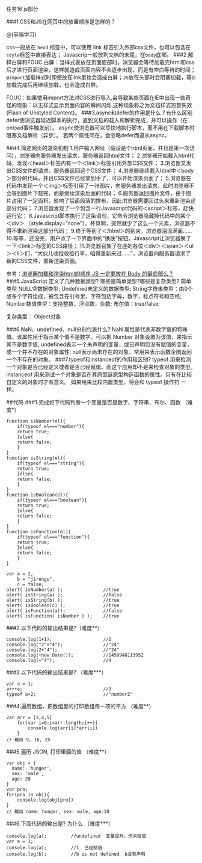 任务16  js部分

###1.CSS和JS在网页中的放置顺序是怎样的？

@(前端学习)


css一般放在 `head` 标签中，可以使用 link 标签引入外部css文件，也可以包含在`style`标签中直接表达；
Javascrip一般放到文档的末尾，在`body`底部。
###2.解释白屏和FOUC
白屏：当样式表放在页面底部时，浏览器会等待加载完html和css后才进行页面渲染，这样就造成页面内容不会逐步出现，而是有空白等待的时间；`@import`加载样式时即使放在link里也会造成白屏；`JS`放在头部时会阻塞加载，等js加载完成后再继续加载，也会造成白屏。

FOUC：如果使用import方法对CSS进行导入,会导致某些页面在IE中出现一些奇怪的现象：以无样式显示页面内容的瞬间闪烁,这种现象称之为文档样式短暂失效(Flash of Unstyled Content)。
###3.async和defer的作用是什么？有什么区别
defer使浏览器延迟脚本的执行，直到文档的载入和解析完成，并可以操作（在onload事件触发前）。
async使浏览器可以尽快地执行脚本，而不用在下载脚本时阻塞文档解析（异步）。
若两个属性同在，会忽略defer而遵从async。

###4.简述网页的渲染机制
1.用户输入网址（假设是个html页面，并且是第一次访问），浏览器向服务器发出请求，服务器返回html文件； 
2.浏览器开始载入html代码，发现＜head＞标签内有一个＜link＞标签引用外部CSS文件； 
3.浏览器又发出CSS文件的请求，服务器返回这个CSS文件； 
4.浏览器继续载入html中＜body＞部分的代码，并且CSS文件已经拿到手了，可以开始渲染页面了； 
5.浏览器在代码中发现一个＜img＞标签引用了一张图片，向服务器发出请求。此时浏览器不会等到图片下载完，而是继续渲染后面的代码； 
6.服务器返回图片文件，由于图片占用了一定面积，影响了后面段落的排布，因此浏览器需要回过头来重新渲染这部分代码； 
7.浏览器发现了一个包含一行Javascript代码的＜script＞标签，赶快运行它； 
8.Javascript脚本执行了这条语句，它命令浏览器隐藏掉代码中的某个＜div＞ （style.display=”none”）。杯具啊，突然就少了这么一个元素，浏览器不得不重新渲染这部分代码； 
9.终于等到了＜/html＞的到来，浏览器泪流满面…… 
10.等等，还没完，用户点了一下界面中的“换肤”按钮，Javascript让浏览器换了一下＜link＞标签的CSS路径； 
11.浏览器召集了在座的各位＜div＞＜span＞＜ul＞＜li＞们，“大伙儿收拾收拾行李，咱得重新来过……”，浏览器向服务器请求了新的CSS文件，重新渲染页面。 

参考：[浏览器加载和渲染html的顺序 ](http://sishuok.com/forum/posts/list/2414.html)    [JS 一定要放在 Body 的最底部么？](http://web.jobbole.com/84843/)
###5.JavaScript 定义了几种数据类型? 哪些是简单类型?哪些是复杂类型?
简单类型 
NULL空数据类型;
Undefined未定义的数据类型;
String字符串类型：由0个或多个字符组成，被包含在引号里，字符包括字母，数字，标点符号和空格;
Number数值类型：支持整数，浮点数，负数;
布尔值：true/false;

复杂类型： Object对象


###6.NaN、undefined、null分别代表什么?
NaN 属性是代表非数字值的特殊值。该属性用于指示某个值不是数字。可以把 Number 对象设置为该值，来指示其不是数字值;
undefined表示一个未声明的变量，或已声明但没有赋值的变量，或一个并不存在的对象属性;
null表示尚未存在的对象，常用来表示函数企图返回一个不存在的对象。
###7.typeof和instanceof的作用和区别?
typeof 用来检测一个对象是否已经定义或者是否已经赋值。而这个应用却不是来检查对象的类型。
instanceof 用来测试一个对象是否在其原型链原型构造函数的属性。只有在比较自定义的对象时才有意义。 如果用来比较内置类型，将会和 typeof 操作符 一样。

##代码
###1.完成如下代码判断一个变量是否是数字、字符串、布尔、函数 （难度*）

```
function isNumber(el){
    if(typeof el==="number"){
    return true;
    }else{
    return false;
    }
}
function isString(el){
    if(typeof el==="string"){
	return true;
	}else{
    return false;
    }  
}
function isBoolean(el){
    if(typeof el==="boolean"){
	return true;
	}else{
    return false;
    }
}
function isFunction(el){
    if(typeof el==="function"){
    return true;
    }else{
    return false;
    }
}

var a = 2, 
    b = "jirengu",
    c = false;
alert( isNumber(a) );           	//true
alert( isString(a) );           	//false
alert( isString(b) );  				//true
alert( isBoolean(c) ); 				//true
alert( isFunction(a)); 				//false
alert( isFunction( isNumber ) ); 	//true
```

###2.以下代码的输出结果是?（难度**）
```
console.log(1+1);         			//2
console.log("2"+"4"); 				//"24"
console.log(2+"4"); 				//"24"
console.log(+new Date());			//1459948113952
console.log(+"4");					//4
```
###3.以下代码的输出结果是? （难度***）
```
var a = 1;
a+++a;								//3
typeof a+2;							//"number2"
```
###4.遍历数组，把数组里的打印数组每一项的平方 （难度**）
```
var arr = [3,4,5]
	for(var i=0;i<arr.length;i++){
		console.log(arr[i]*arr[i])
	}
// 输出 9, 16, 25 
```
###5.遍历 JSON, 打印里面的值 （难度**）
```
var obj = {
  name: 'hunger',
  sex: 'male',
  age: 28
}
var pro;
for(pro in obj){
    console.log(obj[pro])
}
// 输出 name: hunger, sex: male, age:28
```
###6.下面代码的输出是? 为什么 （难度***）
```
console.log(a);			//undefined  变量提升，但未赋值
var a = 1;
console.log(a);			//1  已经赋值
console.log(b);			//b is not defined  b没有声明
```
